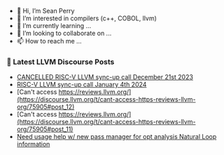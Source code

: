 - 👋 Hi, I’m Sean Perry
- 👀 I’m interested in compilers (c++, COBOL, llvm)
- 🌱 I’m currently learning ...
- 💞️ I’m looking to collaborate on ...
- 📫 How to reach me ...

<!---
s66perry/s66perry is a ✨ special ✨ repository because its `README.md` (this file) appears on your GitHub profile.
You can click the Preview link to take a look at your changes.
--->
### 📕 Latest LLVM Discourse Posts

<!-- DISCOURSE-LLVM:START -->
- [CANCELLED RISC-V LLVM sync-up call December 21st 2023](https://discourse.llvm.org/t/cancelled-risc-v-llvm-sync-up-call-december-21st-2023/75794#post_6)
- [RISC-V LLVM sync-up call January 4th 2024](https://discourse.llvm.org/t/risc-v-llvm-sync-up-call-january-4th-2024/76026#post_1)
- [Can&#39;t access https://reviews.llvm.org/](https://discourse.llvm.org/t/cant-access-https-reviews-llvm-org/75905#post_12)
- [Can&#39;t access https://reviews.llvm.org/](https://discourse.llvm.org/t/cant-access-https-reviews-llvm-org/75905#post_11)
- [Need usage help w/ new pass manager for opt analysis Natural Loop information](https://discourse.llvm.org/t/need-usage-help-w-new-pass-manager-for-opt-analysis-natural-loop-information/75874#post_12)
<!-- DISCOURSE-LLVM:END -->
